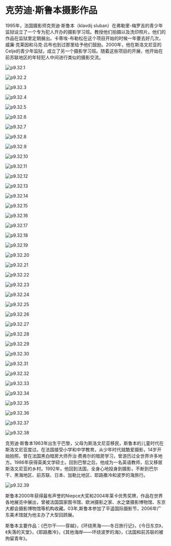 # 克劳迪·斯鲁本摄影作品

​1995年，法国摄影师克劳迪·斯鲁本（klavdij sluban）在弗勒里-梅罗吉的青少年监狱设立了一个专为犯人开办的摄影学习班。教授他们拍摄以及洗印照片。他们的作品在监狱里定期展出。卡蒂埃-布勒松在这个项目开始的时候一年要去好几次，威廉·克莱因和马克·吕布也到过那里给予他们鼓励。2000年，他在斯洛文尼亚的Celje的青少年监狱，成立了另一个摄影学习班。随着这些项目的开展，他开始在前苏联地区的年轻犯人中间进行类似的摄影交流。

![p9.32.1](./images/9.32.1.jpg)

![p9.32.2](./images/9.32.2.jpg)

![p9.32.3](./images/9.32.3.jpg)

![p9.32.4](./images/9.32.4.jpg)

![p9.32.5](./images/9.32.5.jpg)

![p9.32.6](./images/9.32.6.jpg)

![p9.32.7](./images/9.32.7.jpg)

![p9.32.8](./images/9.32.8.jpg)

![p9.32.9](./images/9.32.9.jpg)

![p9.32.10](./images/9.32.10.jpg)

![p9.32.11](./images/9.32.11.jpg)

![p9.32.12](./images/9.32.12.jpg)

![p9.32.13](./images/9.32.13.jpg)

![p9.32.14](./images/9.32.14.jpg)

![p9.32.15](./images/9.32.15.jpg)

![p9.32.16](./images/9.32.16.jpg)

![p9.32.17](./images/9.32.17.jpg)

![p9.32.18](./images/9.32.18.jpg)

![p9.32.19](./images/9.32.19.jpg)

![p9.32.20](./images/9.32.20.jpg)

![p9.32.21](./images/9.32.21.jpg)

![p9.32.22](./images/9.32.22.jpg)

![p9.32.23](./images/9.32.23.jpg)

![p9.32.24](./images/9.32.24.jpg)

![p9.32.25](./images/9.32.25.jpg)

![p9.32.26](./images/9.32.26.jpg)

![p9.32.27](./images/9.32.27.jpg)

![p9.32.28](./images/9.32.28.jpg)

![p9.32.29](./images/9.32.29.jpg)

![p9.32.30](./images/9.32.30.jpg)

![p9.32.31](./images/9.32.31.jpg)

![p9.32.32](./images/9.32.32.jpg)

![p9.32.33](./images/9.32.33.jpg)

![p9.32.34](./images/9.32.34.jpg)

![p9.32.35](./images/9.32.35.jpg)

![p9.32.36](./images/9.32.36.jpg)

![p9.32.37](./images/9.32.37.jpg)

![p9.32.38](./images/9.32.38.jpg)

克劳迪·斯鲁本1963年出生于巴黎，父母为斯洛文尼亚移民，斯鲁本的儿童时代在斯洛文尼亚度过。在法国接受小学和中学教育。从少年时代就酷爱摄影，14岁开始拍照，曾在法国黑白暗房大师乔治·费弗尔的暗房学习，曾游历过全世界许多地方。1986年获得英美文学硕士。回到巴黎之后，他成为一名英语教师，后又移居斯洛文尼亚的乡村。1992年，他回到法国，全身心地投身到摄影，不断到巴尔干、黑海地区、前苏联、日本、加勒比地区、耶路撒冷和波罗的海旅行。

![p9.32.39](./images/9.32.39.jpg)

斯鲁本2000年获得最有声誉的Niepce大奖和2004年莱卡优秀奖牌，作品在世界各地展览中展出，曾被法国国家图书馆、欧洲摄影之家、水之堡摄影博物馆、东京大都会摄影博物馆等机构收藏。03年,斯鲁本参加了平遥国际摄影节，2006年广东美术馆就为他主办了大型回顾展。

斯鲁本主要作品：《巴尔干——穿越》，《环绕黑海——冬日旅行记》，《今日东京》，《失落的天堂》，《耶路撒冷》，《其他海岸——环绕波罗的海》，《法国和前苏联的被拘留青年》。
